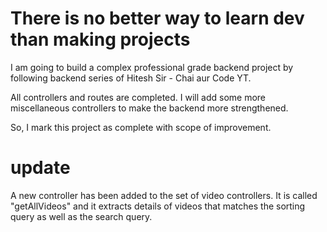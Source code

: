 # There is no better way to learn dev than making projects

I am going to build a complex professional grade backend project by following backend series of Hitesh Sir - Chai aur Code YT.

All controllers and routes are completed. I will add some more miscellaneous controllers to make the backend more strengthened.

So, I mark this project as complete with scope of improvement.

# update

A new controller has been added to the set of video controllers. It is called "getAllVideos" and it extracts details of videos that matches the sorting query as well as the search query.
